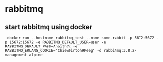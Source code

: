 # rabbitmq

## start rabbitmq using docker

```
 docker run --hostname rabbitmq_test --name some-rabbit -p 5672:5672 -p 15672:15672 -e RABBITMQ_DEFAULT_USER=user -e RABBITMQ_DEFAULT_PASS=Anaith7x -e RABBITMQ_ERLANG_COOKIE='Chiew0irtoh9Peeg' -d rabbitmq:3.8.2-management-alpine
```
